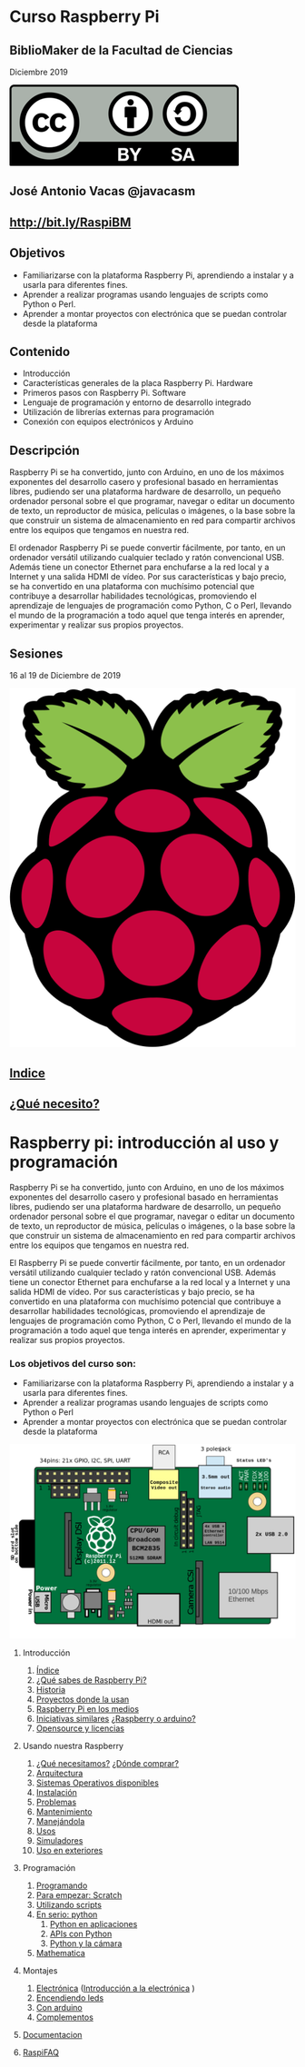 # Curso Raspberry Pi

## BiblioMaker de la Facultad de Ciencias

Diciembre 2019

![CC](./images/Licencia_CC.png)

## José Antonio Vacas  @javacasm

## http://bit.ly/RaspiBM

## Objetivos

* Familiarizarse con la plataforma Raspberry Pi, aprendiendo a instalar y a usarla para diferentes fines.
* Aprender a realizar programas usando lenguajes de scripts como Python o Perl.
* Aprender a montar proyectos con electrónica que se puedan controlar desde la plataforma

## Contenido

* Introducción
* Características generales de la placa Raspberry Pi. Hardware
* Primeros pasos con Raspberry Pi. Software
* Lenguaje de programación y entorno de desarrollo integrado
* Utilización de librerías externas para programación
* Conexión con equipos electrónicos y Arduino


## Descripción

Raspberry Pi se ha convertido, junto con Arduino, en uno de los máximos exponentes del desarrollo casero y profesional basado en herramientas libres, pudiendo ser una plataforma hardware de desarrollo, un pequeño ordenador personal sobre el que programar, navegar o editar un documento de texto, un reproductor de música, películas o imágenes, o la base sobre la que construir un sistema de almacenamiento en red para compartir archivos entre los equipos que tengamos en nuestra red.

El ordenador Raspberry Pi se puede convertir fácilmente, por tanto, en un ordenador versátil utilizando cualquier teclado y ratón convencional USB. Además tiene un conector Ethernet para enchufarse a la red local y a Internet y una salida HDMI de vídeo. Por sus características y bajo precio, se ha convertido en una plataforma con muchísimo potencial que contribuye a desarrollar habilidades tecnológicas, promoviendo el aprendizaje de lenguajes de programación como Python, C o Perl, llevando el mundo de la programación a todo aquel que tenga interés en aprender, experimentar y realizar sus propios proyectos.

## Sesiones
16 al 19 de Diciembre de 2019

![raspberry](./images/logoRasp.png)

## [Indice](./contenidos/indice.md)

## [¿Qué necesito?](./materiales.md)

[](#raspberry-pi)Raspberry pi: introducción al uso y programación
================================================================

Raspberry Pi se ha convertido, junto con Arduino, en uno de los máximos exponentes del desarrollo casero y profesional basado en herramientas libres, pudiendo ser una plataforma hardware de desarrollo, un pequeño ordenador personal sobre el que programar, navegar o editar un documento de texto, un reproductor de música, películas o imágenes, o la base sobre la que construir un sistema de almacenamiento en red para compartir archivos entre los equipos que tengamos en nuestra red.

El Raspberry Pi se puede convertir fácilmente, por tanto, en un ordenador versátil utilizando cualquier teclado y ratón convencional USB. Además tiene un conector Ethernet para enchufarse a la red local y a Internet y una salida HDMI de vídeo. Por sus características y bajo precio, se ha convertido en una plataforma con muchísimo potencial que contribuye a desarrollar habilidades tecnológicas, promoviendo el aprendizaje de lenguajes de programación como Python, C o Perl, llevando el mundo de la programación a todo aquel que tenga interés en aprender, experimentar y realizar sus propios proyectos.

### Los objetivos del curso son:

* Familiarizarse con la plataforma Raspberry Pi, aprendiendo a instalar y a usarla para
diferentes fines.
* Aprender a realizar programas usando lenguajes de scripts como Python o Perl
* Aprender a montar proyectos con electrónica que se puedan controlar desde la plataforma

![esquema](./images/esquema.png)

1. Introducción
	1. [Índice](./contenidos/indice.md)
	1. [¿Qué sabes de Raspberry Pi?](./contenidos/encuestaInicial.md)
	1. [Historia](./contenidos/historia.md)
	1. [Proyectos donde la usan](./contenidos/proyectos.md)
	1. [Raspberry Pi en los medios](./contenidos/raspiMedios.md)
	1. [Iniciativas similares](./contenidos/iniciativasSimilares.md) [¿Raspberry o arduino?](./contenidos/raspberryVSarduino.md)
	1. [Opensource y licencias](./contenidos/OpenSource.md)


1. Usando nuestra Raspberry
	1. [¿Qué necesitamos?](./contenidos/equipo.md) [¿Dónde comprar?](./dondeyquecompar.md)
	1. [Arquitectura](./contenidos/estructura.md)
	1. [Sistemas Operativos disponibles](./contenidos/sos.md)
	1. [Instalación](./contenidos/instalacion.md)
	1. [Problemas](./contenidos/problemas.md)
	1. [Mantenimiento](./contenidos/mantenimiento.md)
	1. [Manejándola](./contenidos/manejando.md)
	1. [Usos](./contenidos/usos.md)
	1. [Simuladores](./contenidos/simuladores.md)
	1. [Uso en exteriores](./contenidos/Exteriores.md)

1. Programación
	1. [Programando](./contenidos/programando.md)
	1. [Para empezar: Scratch](./contenidos/scratch.md)
	1. [Utilizando scripts](./contenidos/shell.md)
	1. [En serio: python](./contenidos/python.md)
		1. [Python en aplicaciones](./contenidos/aplicaciones.md)
		1. [APIs con Python](./contenidos/apis.md)
		1. [Python y la cámara](./contenidos/openCV.md)
	1. [Mathematica](./contenidos/mathematicaPi.md)

1. Montajes
	1. [Electrónica](./contenidos/electronica.md) ([Introducción a la electrónica](./contenidos/introElectronica.pdf)  )
	1. [Encendiendo leds](./contenidos/leds.md)
	1. [Con arduino](./contenidos/ConectandoArduino-.pdf)
	1. [Complementos](./contenidos/complementos.md)

1. [Documentacion](./contenidos/documentacion.md)

1. [RaspiFAQ](./contenidos/RaspiFAQ.md) 
